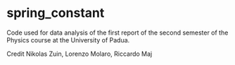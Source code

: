 # spring_constant
Code used for data analysis of the first report of the second semester of the Physics course at the University of Padua.

Credit Nikolas Zuin, Lorenzo Molaro, Riccardo Maj
